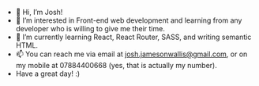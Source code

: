 - 👋 Hi, I’m Josh!
- 👀 I’m interested in Front-end web development and learning from any developer who is willing to give me their time.
- 🌱 I’m currently learning React, React Router, SASS, and writing semantic HTML.
- 📫 You can reach me via email at josh.jamesonwallis@gmail.com, or on my mobile at 07884400668 (yes, that is actually my number).
- Have a great day! :)
